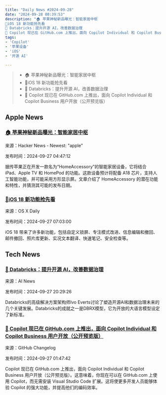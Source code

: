 ```yaml
---
title: "Daily News #2024-09-28"
date: "2024-09-28 08:39:53"
description: "🏠 苹果神秘新品曝光：智能家居中枢
🎉iOS 18 新功能抢先看
🌟 Databricks：提升开源 AI，改善数据治理
🎉 Copilot 现已在 GitHub.com 上推出，面向 Copilot Individual 和 Copilot Business 用户开放（公开预览版）"
tags: 
- 'Copilot'
- '苹果设备'
- 'iOS'
- '开源 AI'

---
```


> - 🏠 苹果神秘新品曝光：智能家居中枢
> - 🎉iOS 18 新功能抢先看
> - 🌟 Databricks：提升开源 AI，改善数据治理
> - 🎉 Copilot 现已在 GitHub.com 上推出，面向 Copilot Individual 和 Copilot Business 用户开放（公开预览版）

## Apple News

### [🏠 苹果神秘新品曝光：智能家居中枢](https://9to5mac.com/2024/09/26/apples-long-awaited-homeaccessory-could-have-square-display-a18-chip-for-ai-more/)

来源：Hacker News - Newest: "apple"

发布时间：2024-09-27 04:47:12

据传苹果正在开发一款名为“HomeAccessory”的智能家居设备，它将结合 iPad、Apple TV 和 HomePod 的功能。这款设备预计将配备 A18 芯片，支持人工智能功能，并可能采用方形显示屏。文章介绍了 HomeAccessory 的潜在功能和特性，并猜测其可能的发布日期。

### [🎉iOS 18 新功能抢先看](https://osxdaily.com/2024/09/26/ios-18-features-to-use/)

来源：OS X Daily

发布时间：2024-09-27 07:03:00

iOS 18 带来了许多新功能，包括自定义锁屏、专注模式改进、信息编辑和撤回、邮件撤回、照片库更新、实况文本翻译、快速笔记、安全检查等。

## Tech News

### [🌟 Databricks：提升开源 AI，改善数据治理](https://www.artificialintelligence-news.com/news/ivo-everts-databricks-open-source-ai-improving-data-governance/?utm_source=rss&utm_medium=rss&utm_campaign=ivo-everts-databricks-open-source-ai-improving-data-governance)

来源：AI News

发布时间：2024-09-27 20:29:26

Databricks的高级解决方案架构师Ivo Everts讨论了塑造开源AI和数据治理未来的几个关键发展。Databricks的成就之一是DBRX模型，它为开放的大语言模型设定了新标准。

### [🎉 Copilot 现已在 GitHub.com 上推出，面向 Copilot Individual 和 Copilot Business 用户开放（公开预览版）](https://github.blog/changelog/2024-09-26-copilot-in-github-com-now-available-on-copilot-individual-and-copilot-business-public-preview)

来源：GitHub Changelog

发布时间：2024-09-27 01:47:42

Copilot 现已在 GitHub.com 上推出，面向 Copilot Individual 和 Copilot Business 用户开放（公开预览版）。这意味着，你现在可以在 GitHub.com 上使用 Copilot，而无需安装 Visual Studio Code 扩展。这将使更多开发人员能够体验 Copilot 的强大功能，并提高他们的编码效率。
